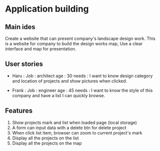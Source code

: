 # Application building

## Main ides

Create a website that can present company's landscape design work.
This is a website for company to build the design works map,
Use a clear interface and map for presentation.

## User stories

- Haru :
  Job : architect
  age : 30
  needs : I want to know design category and location of projects and show pictures when clicked.

- Frank :
  Job : engineer
  age : 45
  needs : I want to know the style of this company and have a list I can quickly browse.

## Features

1. Show projects mark and list when loaded page (local storage)
2. A form can input data with a delete btn for delete project
3. When click list item, browser can zoom to current project's mark
4. Display all the projects on the list
5. Display all the projects on the map
